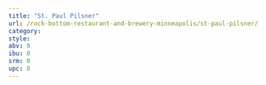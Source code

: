 ```yaml
---
title: "St. Paul Pilsner"
url: /rock-bottom-restaurant-and-brewery-minneapolis/st-paul-pilsner/
category: 
style: 
abv: 0
ibu: 0
srm: 0
upc: 0
---
```


